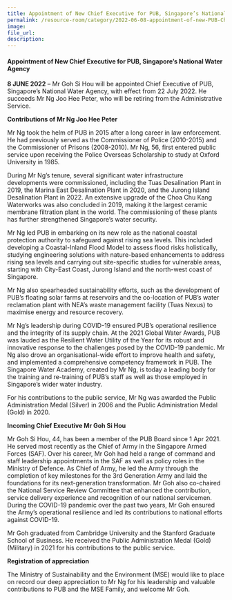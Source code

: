 ```yaml
---  
title: Appointment of New Chief Executive for PUB, Singapore’s National Water Agency 
permalink: /resource-room/category/2022-06-08-appointment-of-new-PUB-Chief-Executive/
image:
file_url:
description:
---
```

#### Appointment of New Chief Executive for PUB, Singapore’s National Water Agency

**8 JUNE 2022** – Mr Goh Si Hou will be appointed Chief Executive of PUB, Singapore’s National Water Agency, with effect from 22 July 2022. He succeeds Mr Ng Joo Hee Peter, who will be retiring from the Administrative Service. 

**Contributions of Mr Ng Joo Hee Peter**

Mr Ng took the helm of PUB in 2015 after a long career in law enforcement. He had previously served as the Commissioner of Police (2010-2015) and the Commissioner of Prisons (2008-2010). Mr Ng, 56, first entered public service upon receiving the Police Overseas Scholarship to study at Oxford University in 1985.

During Mr Ng’s tenure, several significant water infrastructure developments were commissioned, including the Tuas Desalination Plant in 2019, the Marina East Desalination Plant in 2020, and the Jurong Island Desalination Plant in 2022. An extensive upgrade of the Choa Chu Kang Waterworks was also concluded in 2019, making it the largest ceramic membrane filtration plant in the world. The commissioning of these plants has further strengthened Singapore’s water security.

Mr Ng led PUB in embarking on its new role as the national coastal protection authority to safeguard against rising sea levels. This included developing a Coastal-Inland Flood Model to assess flood risks holistically, studying engineering solutions with nature-based enhancements to address rising sea levels and carrying out site-specific studies for vulnerable areas, starting with City-East Coast, Jurong Island and the north-west coast of Singapore.

Mr Ng also spearheaded sustainability efforts, such as the development of PUB’s floating solar farms at reservoirs and the co-location of PUB’s water reclamation plant with NEA’s waste management facility (Tuas Nexus) to maximise energy and resource recovery.   

Mr Ng’s leadership during COVID-19 ensured PUB’s operational resilience and the integrity of its supply chain. At the 2021 Global Water Awards, PUB was lauded as the Resilient Water Utility of the Year for its robust and innovative response to the challenges posed by the COVID-19 pandemic. Mr Ng also drove an organisational-wide effort to improve health and safety, and implemented a comprehensive competency framework in PUB. The Singapore Water Academy, created by Mr Ng, is today a leading body for the training and re-training of PUB’s staff as well as those employed in Singapore’s wider water industry.

For his contributions to the public service, Mr Ng was awarded the Public Administration Medal (Silver) in 2006 and the Public Administration Medal (Gold) in 2020.

**Incoming Chief Executive Mr Goh Si Hou**

Mr Goh Si Hou, 44, has been a member of the PUB Board since 1 Apr 2021. He served most recently as the Chief of Army in the Singapore Armed Forces (SAF). Over his career, Mr Goh had held a range of command and staff leadership appointments in the SAF as well as policy roles in the Ministry of Defence. As Chief of Army, he led the Army through the completion of key milestones for the 3rd Generation Army and laid the foundations for its next-generation transformation. Mr Goh also co-chaired the National Service Review Committee that enhanced the contribution, service delivery experience and recognition of our national servicemen. During the COVID-19 pandemic over the past two years, Mr Goh ensured the Army’s operational resilience and led its contributions to national efforts against COVID-19. 

Mr Goh graduated from Cambridge University and the Stanford Graduate School of Business. He received the Public Administration Medal (Gold) (Military) in 2021 for his contributions to the public service. 

**Registration of appreciation**

The Ministry of Sustainability and the Environment (MSE) would like to place on record our deep appreciation to Mr Ng for his leadership and valuable contributions to PUB and the MSE Family, and welcome Mr Goh. 
